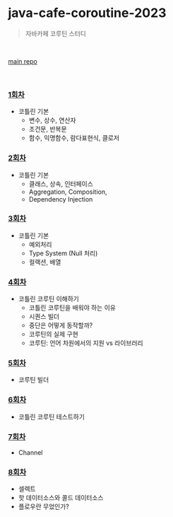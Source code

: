 # java-cafe-coroutine-2023

> 자바카페 코루틴 스터디



<br>

[main repo](https://github.com/JAVACAFE-STUDY/coroutine-2023)

<br>



### [1회차](round/round_1.md)
- 코틀린 기본
  - 변수, 상수, 연산자
  - 조건문, 반복문
  - 함수, 익명함수, 람다표현식, 클로저


### [2회차](round/round_2.md)
- 코틀린 기본
  - 클래스, 상속, 인터페이스
  - Aggregation, Composition,
  - Dependency Injection



### [3회차](round/round_3.md)

- 코틀린 기본
  - 예외처리
  - Type System (Null 처리)
  - 컬랙션, 배열

### [4회차](round/round_4.md)

- 코틀린 코루틴 이해하기
  - 코틀린 코루틴을 배워야 하는 이유
  - 시퀀스 빌더
  - 중단은 어떻게 동작할까?
  - 코루틴의 실제 구현
  - 코루틴: 언어 차원에서의 지원 vs 라이브러리

### [5회차](round/round_5.md)

- 코루틴 빌더

### [6회차](round/round_6.md)

- 코틀린 코루틴 테스트하기

### [7회차](round/round_7.md)

- Channel

### [8회차](round/round_8.md)

- 셀렉트
- 핫 데이터소스와 콜드 데이터소스
- 플로우란 무었인가?

